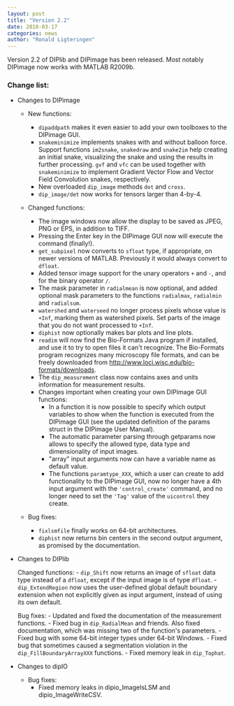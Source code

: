 ```yaml
---
layout: post
title: "Version 2.2"
date: 2010-03-17
categories: news
author: "Ronald Ligteringen"
---
```


Version 2.2 of DIPlib and DIPimage has been released. Most notably DIPimage now works with MATLAB R2009b.

<h3>Change list:</h3>

- Changes to DIPimage

    - New functions:
        - `dipaddpath` makes it even easier to add your own toolboxes to the DIPimage GUI.
        - `snakeminimize` implements snakes with and without balloon force. Support functions `im2snake`, `snakedraw` and `snake2im` help creating an initial snake, visualizing the snake and using the results in further processing. `gvf` and `vfc` can be used together with `snakeminimize` to implement Gradient Vector Flow and Vector Field Convolution snakes, respectively.
        - New overloaded `dip_image` methods `dot` and `cross`.
        - `dip_image/det` now works for tensors larger than 4-by-4.

    - Changed functions:
        - The image windows now allow the display to be saved as JPEG, PNG or EPS, in addition to TIFF.
        - Pressing the Enter key in the DIPimage GUI now will execute the command (finally!).
        - `get_subpixel` now converts to `sfloat` type, if appropriate, on newer versions of MATLAB. Previously it would always convert to `dfloat`.
        - Added tensor image support for the unary operators `+` and `-`, and for the binary operator `/`.
        - The mask parameter in `radialmean` is now optional, and added optional mask parameters to the functions `radialmax`, `radialmin` and `radialsum`.
        - `watershed` and `waterseed` no longer process pixels whose value is `+Inf`, marking them as watershed pixels. Set parts of the image that you do not want processed to `+Inf`.
        - `diphist` now optionally makes bar plots and line plots.
        - `readim` will now find the Bio-Formats Java program if installed, and use it to try to open files it can't recognize. The Bio-Formats program recognizes many microscopy file formats, and can be freely downloaded from http://www.loci.wisc.edu/bio-formats/downloads.
        - The `dip_measurement` class now contains axes and units information for measurement results.
        - Changes important when creating your own DIPimage GUI functions:
            - In a function it is now possible to specify which output variables to show when the function is executed from the DIPimage GUI (see the updated definition of the params struct in the DIPimage User Manual).
            - The automatic parameter parsing through getparams now allows to specify the allowed type, data type and dimensionality of input images.
            - "array" input arguments now can have a variable name as default value.
            - The functions `paramtype_XXX`, which a user can create to add functionality to the DIPimage GUI, now no longer have a 4th input argument with the `'control_create'` command, and no longer need to set the `'Tag'` value of the `uicontrol` they create.

    - Bug fixes:
        - `fixlsmfile` finally works on 64-bit architectures.
        - `diphist` now returns bin centers in the second output argument, as promised by the documentation.

- Changes to DIPlib

    Changed functions:
        - `dip_Shift` now returns an image of `sfloat` data type instead of a `dfloat`, except if the input image is of type `dfloat`.
        - `dip_ExtendRegion` now uses the user-defined global default boundary extension when not explicitly given as input argument, instead of using its own default.

    Bug fixes:
        - Updated and fixed the documentation of the measurement functions.
        - Fixed bug in `dip_RadialMean` and friends. Also fixed documentation, which was missing two of the function's parameters.
        - Fixed bug with some 64-bit integer types under 64-bit Windows.
        - Fixed bug that sometimes caused a segmentation violation in the `dip_FillBoundaryArrayXXX` functions.
        - Fixed memory leak in `dip_Tophat`.

- Changes to dipIO

    - Bug fixes:
        - Fixed memory leaks in dipio_ImageIsLSM and dipio_ImageWriteCSV.
